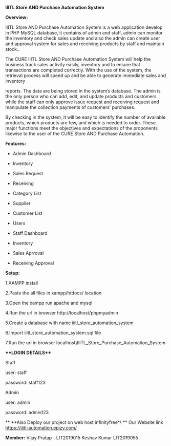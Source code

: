 ﻿**IIITL Store AND Purchase Automation System**


**Overview:**

IIITL Store AND Purchase Automation System is a web application develop in PHP MySQL database, it contains of admin and staff, admin can monitor the inventory and check sales update and also the admin can create user and approval system for sales and receiving products by staff and maintain stock..

The CURE IIITL Store AND Purchase Automation System will help the business track sales activity easily, inventory and to ensure that transactions are completed correctly. With the use of the system, the retrieval process will speed up and be able to generate immediate sales and inventory

reports. The data are being stored in the system’s database. The admin is the only person who can add, edit, and update products and customers while the staff can only approve issue request and receiving request and manipulate the collection payments of customers’ purchases.

By checking in the system, it will be easy to identify the number of available products, which products are few, and which is needed to order. These major functions meet the objectives and expectations of the proponents likewise to the user of the CURE Store AND Purchase Automation.


**Features:**

- Admin Dashboard
- Inventory
- Sales Request
- Receiving 
- Category List
- Supplier
- Customer List
- Users

- Staff Dashboard
- Inventory
- Sales Aprroval 
- Receiving Approval


**Setup:**

1.XAMPP install

2.Paste the all files in xampp/htdocs/ location

3.Open the xampp run apache and mysql  

4.Run the url in browser http://localhost/phpmyadmin

5.Create a database with name iiitl_store_automation_system

6.Import iiitl_store_automation_system.sql file

7.Run the url in browser localhost\IIITL_Store_Purchase_Automation_System


**\*\*LOGIN DETAILS\*\*** 

Staff

user: staff

password: staff123

Admin

user: admin

password: admin123


** \*\*Also Deploy our project on web host infinityfree\*\ **
Our Website link https://iiitl-automation.epizy.com/


**Member:**
Vijay Pratap - LIT2019015
Keshav Kumar LIT2019055






